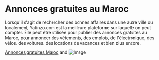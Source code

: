 # Annonces gratuites au Maroc

Lorsqu'il s'agit de rechercher des bonnes affaires dans une autre ville ou localement, Yatinzo.com est la meilleure plateforme sur laquelle on peut compter. Elle peut être utilisée pour publier des annonces gratuites au Maroc, pour annoncer des vêtements, des emplois, de l'électronique, des vélos, des voitures, des locations de vacances et bien plus encore.

[Annonces gratuites Maroc](https://www.yatinzo.com) and ![Image](https://cdn.dbtstatic.com/y/assets/images/logo.png)



